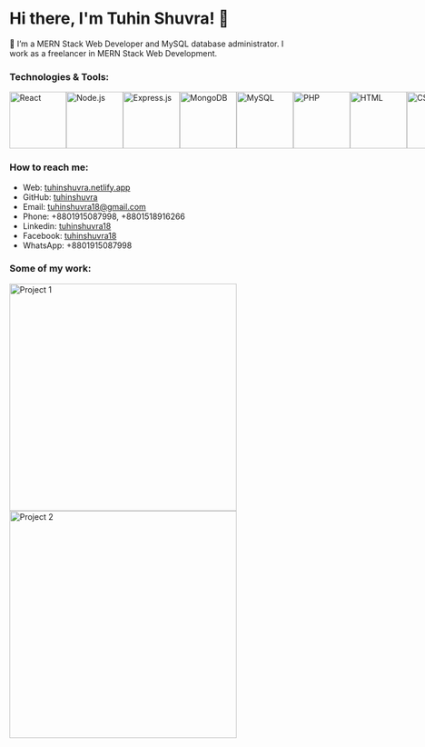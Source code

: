 # Hi there, I'm Tuhin Shuvra! 👋

🌱 I’m a MERN Stack Web Developer and MySQL database administrator. I work as a freelancer in MERN Stack Web Development.

### Technologies & Tools:

<div style="display: flex; justify-content: space-between; align-items: center;">

<img src="https://img.shields.io/badge/-React-61DAFB?style=flat&logo=react&logoColor=white" alt="React" width="100"/>
<img src="https://img.shields.io/badge/-Node.js-339933?style=flat&logo=node.js&logoColor=white" alt="Node.js" width="100"/>
<img src="https://img.shields.io/badge/-Express.js-000000?style=flat&logo=express&logoColor=white&color=61dafb" alt="Express.js" width="100"/>
<img src="https://img.shields.io/badge/-MongoDB-47A248?style=flat&logo=mongodb&logoColor=white" alt="MongoDB" width="100"/>
<img src="https://img.shields.io/badge/-MySQL-4479A1?style=flat&logo=mysql&logoColor=white" alt="MySQL" width="100"/>
<img src="https://img.shields.io/badge/-PHP-777BB4?style=flat&logo=php&logoColor=white" alt="PHP" width="100"/>
<img src="https://img.shields.io/badge/-HTML-E34F26?style=flat&logo=html5&logoColor=white" alt="HTML" width="100"/>
<img src="https://img.shields.io/badge/-CSS-1572B6?style=flat&logo=css3&logoColor=white" alt="CSS" width="100"/>
<img src="https://img.shields.io/badge/-Bootstrap-563D7C?style=flat&logo=bootstrap&logoColor=white" alt="Bootstrap" width="100"/>
<img src="https://img.shields.io/badge/-Tailwind_CSS-38B2AC?style=flat&logo=tailwind-css&logoColor=white" alt="Tailwind CSS" width="100"/>
<img src="https://img.shields.io/badge/-Firebase-FFCA28?style=flat&logo=firebase&logoColor=white" alt="Firebase" width="100"/>

</div>

### How to reach me:

- Web: [tuhinshuvra.netlify.app](https://tuhinshuvra.netlify.app)
- GitHub: [tuhinshuvra](https://github.com/tuhinshuvra)
- Email: tuhinshuvra18@gmail.com
- Phone: +8801915087998, +8801518916266
- Linkedin: [tuhinshuvra18](https://www.linkedin.com/in/tuhinshuvra18)
- Facebook: [tuhinshuvra18](https://www.facebook.com/tuhinshuvra18)
- WhatsApp: +8801915087998

### Some of my work:

<img src="path/to/project1/image.jpg" alt="Project 1" width="400"/>
<img src="path/to/project2/image.jpg" alt="Project 2" width="400"/>
